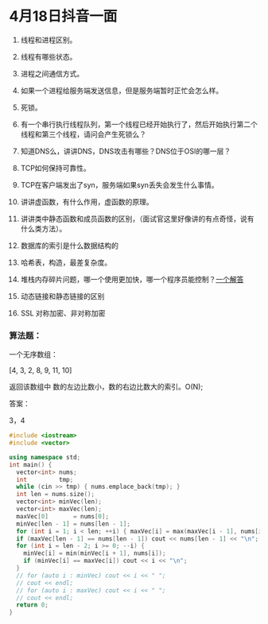 # 4月18日抖音一面

1. 线程和进程区别。
2. 线程有哪些状态。
3. 进程之间通信方式。
4. 如果一个进程给服务端发送信息，但是服务端暂时正忙会怎么样。
5. 死锁。
6. 有一个串行执行线程队列，第一个线程已经开始执行了，然后开始执行第二个线程和第三个线程，请问会产生死锁么？
7. 知道DNS么，讲讲DNS，DNS攻击有哪些？DNS位于OSI的哪一层？
8. TCP如何保持可靠性。
9. TCP在客户端发出了syn，服务端如果syn丢失会发生什么事情。
10. 讲讲虚函数，有什么作用，虚函数的原理。
11. 讲讲类中静态函数和成员函数的区别，（面试官这里好像讲的有点奇怪，说有什么类方法）。
12. 数据库的索引是什么数据结构的
13. 哈希表，构造，最差复杂度。
13. 堆栈内存碎片问题，哪一个使用更加快，哪一个程序员能控制？[一个解答](https://www.jianshu.com/p/5bb2d4b7d25a)
13. 动态链接和静态链接的区别

16. SSL 对称加密、非对称加密



### 算法题：

一个无序数组：

[4, 3, 2, 8, 9, 11, 10]

返回该数组中 数的左边比数小，数的右边比数大的索引。O(N);

答案：

3，4

```c++
#include <iostream>
#include <vector>

using namespace std;
int main() {
  vector<int> nums;
  int         tmp;
  while (cin >> tmp) { nums.emplace_back(tmp); }
  int len = nums.size();
  vector<int> minVec(len);
  vector<int> maxVec(len);
  maxVec[0]       = nums[0];
  minVec[len - 1] = nums[len - 1];
  for (int i = 1; i < len; ++i) { maxVec[i] = max(maxVec[i - 1], nums[i]); }
  if (maxVec[len - 1] == nums[len - 1]) cout << nums[len - 1] << "\n";
  for (int i = len - 2; i >= 0; --i) {
    minVec[i] = min(minVec[i + 1], nums[i]);
    if (minVec[i] == maxVec[i]) cout << i << "\n";
  }
  // for (auto i : minVec) cout << i << " ";
  // cout << endl;
  // for (auto i : maxVec) cout << i << " ";
  // cout << endl;
  return 0;
}
```

